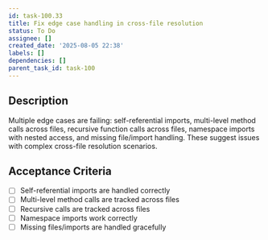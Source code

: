 ```yaml
---
id: task-100.33
title: Fix edge case handling in cross-file resolution
status: To Do
assignee: []
created_date: '2025-08-05 22:38'
labels: []
dependencies: []
parent_task_id: task-100
---
```


## Description

Multiple edge cases are failing: self-referential imports, multi-level method calls across files, recursive function calls across files, namespace imports with nested access, and missing file/import handling. These suggest issues with complex cross-file resolution scenarios.

## Acceptance Criteria

- [ ] Self-referential imports are handled correctly
- [ ] Multi-level method calls are tracked across files
- [ ] Recursive calls are tracked across files
- [ ] Namespace imports work correctly
- [ ] Missing files/imports are handled gracefully
